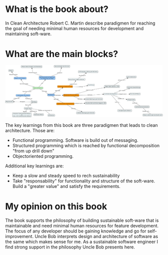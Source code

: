 # What is the book about?
In Clean Architecture Robert C. Martin describe paradigmen for reaching the goal of needing minimal human resources for development and maintaining soft-ware.  

# What are the main blocks?
![Summary - Clean Architecture](https://github.com/MaddinJay/Coaching/blob/main/Practioner%20Level/One%20Pager%20Project/Images/Clean_Architecture_(1).jpg)

The key learnings from this book are three paradigmen that leads to clean architecture. Those are:
- Functional programming. Software is build out of messaging.
- Structured programming which is reached by functional decomposition "from up drill down"
- Objectoriented programming. 

Additional key learnings are:
- Keep a slow and steady speed to rech sustainability
- Take "responsability" for functionality and structure of the soft-ware. Build a "greater value" and satisfy the requirements.

# My opinion on this book
The book supports the philosophy of building sustainable soft-ware that is maintainable and need minimal human resources for feature development. The focus of any developer should be gaining knowledge and go for self-improvement. Uncle Bob interprets design and architecture of software as the same which makes sense for me. As a sustainable software engineer I find strong support in the philosophy Uncle Bob presents here.
